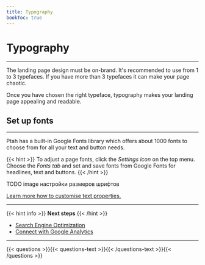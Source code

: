 ```yaml
---
title: Typography
bookToc: true
---
```


# Typography
***

The landing page design must be on-brand. It's recommended to use from 1 to 3 typefaces. 
If you have more than 3 typefaces it can make your page chaotic. 

Once you have chosen the right typeface, typography makes your landing page appealing and readable.

## Set up fonts
***

Ptah has a built-in Google Fonts library which offers about 1000 fonts to choose from for all your text and button needs.

{{< hint >}}
To adjust a page fonts, click the *Settings icon* on the top menu. Choose the *Fonts tab* and set and save fonts from Google Fonts for headlines, text and buttons.
{{< /hint >}}

TODO image настройки размеров шрифтов

[Learn more how to customise text properties.](/docs/edit-section/#adjust-element-properties)

***

{{< hint info >}}
**Next steps**
{{< /hint >}}

- [Search Engine Optimization](/docs/seo/)
- [Connect with Google Analytics](/docs/integrations-ga/)

***

{{< questions >}}{{< questions-text >}}{{< /questions-text >}}{{< /questions >}}